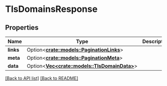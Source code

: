 # TlsDomainsResponse

## Properties

Name | Type | Description | Notes
------------ | ------------- | ------------- | -------------
**links** | Option<[**crate::models::PaginationLinks**](PaginationLinks.md)> |  | 
**meta** | Option<[**crate::models::PaginationMeta**](PaginationMeta.md)> |  | 
**data** | Option<[**Vec&lt;crate::models::TlsDomainData&gt;**](TlsDomainData.md)> |  | 

[[Back to API list]](../README.md#documentation-for-api-endpoints) [[Back to README]](../README.md)


